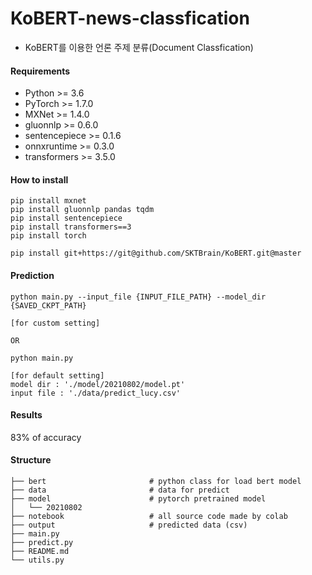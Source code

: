 

# KoBERT-news-classfication

- KoBERT를 이용한 언론 주제 분류(Document Classfication)



#### Requirements

- Python >= 3.6
- PyTorch >= 1.7.0
- MXNet >= 1.4.0
- gluonnlp >= 0.6.0
- sentencepiece >= 0.1.6
- onnxruntime >= 0.3.0
- transformers >= 3.5.0



#### How to install

```console
pip install mxnet
pip install gluonnlp pandas tqdm
pip install sentencepiece
pip install transformers==3
pip install torch

pip install git+https://git@github.com/SKTBrain/KoBERT.git@master
```



#### Prediction

```console
python main.py --input_file {INPUT_FILE_PATH} --model_dir {SAVED_CKPT_PATH}

[for custom setting]

OR

python main.py

[for default setting]
model dir : './model/20210802/model.pt'
input file : './data/predict_lucy.csv'
```



#### Results

83% of accuracy



#### Structure

```console
├── bert                       # python class for load bert model
├── data             		   # data for predict
├── model                      # pytorch pretrained model
│   └── 20210802               
├── notebook                   # all source code made by colab
├── output                     # predicted data (csv)
├── main.py                    
├── predict.py
├── README.md
└── utils.py
```



